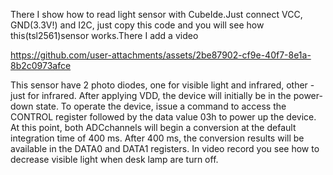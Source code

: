 There I show how to read light sensor with CubeIde.Just connect VCC, GND(3.3V!) and I2C,
just copy this code and you will see how this(tsl2561)sensor works.There I add a video  

https://github.com/user-attachments/assets/2be87902-cf9e-40f7-8e1a-8b2c0973afce

This sensor have 2 photo diodes, one for visible light and infrared, other - just for infrared.
 After applying VDD, the device will initially be in the power-down state. To operate the device,
 issue a command to access the CONTROL register followed by the data value 03h to power up the 
 device. At this point, both ADCchannels will begin a conversion at the default integration time 
 of 400 ms. After 400 ms, the conversion results will be available in the DATA0 and DATA1 registers.
 In video record you see how to decrease visible light when desk lamp are turn off.
